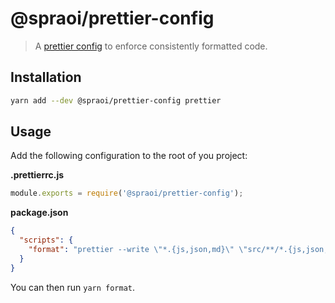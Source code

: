 # @spraoi/prettier-config

> A [prettier config](https://prettier.io/docs/en/configuration.html) to enforce consistently formatted code.

## Installation

```bash
yarn add --dev @spraoi/prettier-config prettier
```

## Usage

Add the following configuration to the root of you project:

**.prettierrc.js**

```javascript
module.exports = require('@spraoi/prettier-config');
```

**package.json**

```json
{
  "scripts": {
    "format": "prettier --write \"*.{js,json,md}\" \"src/**/*.{js,json,css,scss,md\""
  }
}
```

You can then run `yarn format`.
